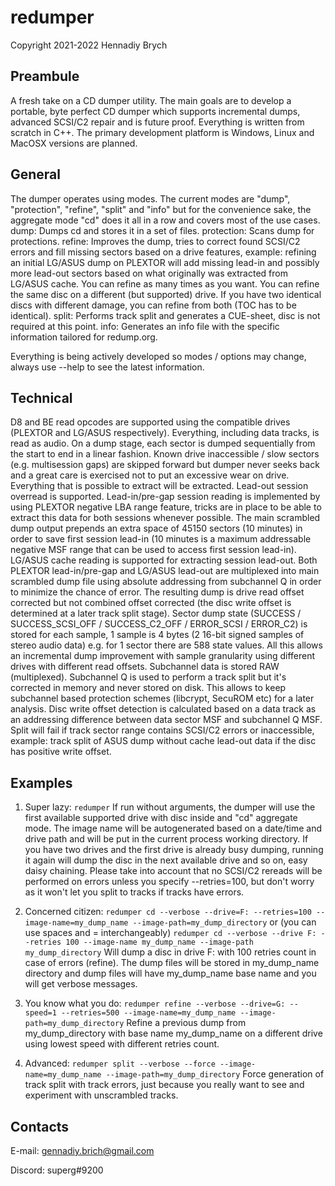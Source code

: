 # redumper
Copyright 2021-2022 Hennadiy Brych

## Preambule
A fresh take on a CD dumper utility. The main goals are to develop a portable, byte perfect CD dumper which supports incremental dumps, advanced SCSI/C2 repair and is future proof. Everything is written from scratch in C++. The primary development platform is Windows, Linux and MacOSX versions are planned.

## General
The dumper operates using modes. The current modes are "dump", "protection", "refine", "split" and "info" but for the convenience sake, the aggregate mode "cd" does it all in a row and covers most of the use cases.
dump: Dumps cd and stores it in a set of files.
protection: Scans dump for protections.
refine: Improves the dump, tries to correct found SCSI/C2 errors and fill missing sectors based on a drive features, example: refining an initial LG/ASUS dump on PLEXTOR will add missing lead-in and possibly more lead-out sectors based on what originally was extracted from LG/ASUS cache. You can refine as many times as you want. You can refine the same disc on a different (but supported) drive. If you have two identical discs with different damage, you can refine from both (TOC has to be identical).
split: Performs track split and generates a CUE-sheet, disc is not required at this point.
info: Generates an info file with the specific information tailored for redump.org.

Everything is being actively developed so modes / options may change, always use --help to see the latest information.

## Technical
D8 and BE read opcodes are supported using the compatible drives (PLEXTOR and LG/ASUS respectively). Everything, including data tracks, is read as audio. On a dump stage, each sector is dumped sequentially from the start to end in a linear fashion. Known drive inaccessible / slow sectors (e.g. multisession gaps) are skipped forward but dumper never seeks back and a great care is exercised not to put an excessive wear on drive. Everything that is possible to extract will be extracted. Lead-out session overread is supported. Lead-in/pre-gap session reading is implemented by using PLEXTOR negative LBA range feature, tricks are in place to be able to extract this data for both sessions whenever possible. The main scrambled dump output prepends an extra space of 45150 sectors (10 minutes) in order to save first session lead-in (10 minutes is a maximum addressable negative MSF range that can be used to access first session lead-in). LG/ASUS cache reading is supported for extracting session lead-out. Both PLEXTOR lead-in/pre-gap and LG/ASUS lead-out are multiplexed into main scrambled dump file using absolute addressing from subchannel Q in order to minimize the chance of error.
The resulting dump is drive read offset corrected but not combined offset corrected (the disc write offset is determined at a later track split stage). Sector dump state (SUCCESS / SUCCESS_SCSI_OFF / SUCCESS_C2_OFF / ERROR_SCSI / ERROR_C2) is stored for each sample, 1 sample is 4 bytes (2 16-bit signed samples of stereo audio data) e.g. for 1 sector there are 588 state values. All this allows an incremental dump improvement with sample granularity using different drives with different read offsets.
Subchannel data is stored RAW (multiplexed). Subchannel Q is used to perform a track split but it's corrected in memory and never stored on disk. This allows to keep subchannel based protection schemes (libcrypt, SecuROM etc) for a later analysis. Disc write offset detection is calculated based on a data track as an addressing difference between data sector MSF and subchannel Q MSF. Split will fail if track sector range contains SCSI/C2 errors or inaccessible, example: track split of ASUS dump without cache lead-out data if the disc has positive write offset. 

## Examples
1. Super lazy:
`redumper`
If run without arguments, the dumper will use the first available supported drive with disc inside and "cd" aggregate mode. The image name will be autogenerated based on a date/time and drive path and will be put in the current process working directory. If you have two drives and the first drive is already busy dumping, running it again will dump the disc in the next available drive and so on, easy daisy chaining. Please take into account that no SCSI/C2 rereads will be performed on errors unless you specify --retries=100, but don't worry as it won't let you split to tracks if tracks have errors.

2. Concerned citizen:
`redumper cd --verbose --drive=F: --retries=100 --image-name=my_dump_name --image-path=my_dump_directory`
or (you can use spaces and = interchangeably)
`redumper cd --verbose --drive F: --retries 100 --image-name my_dump_name --image-path my_dump_directory`
Will dump a disc in drive F: with 100 retries count in case of errors (refine). The dump files will be stored in my_dump_name directory and dump files will have my_dump_name base name and you will get verbose messages.

3. You know what you do:
`redumper refine --verbose --drive=G: --speed=1 --retries=500 --image-name=my_dump_name --image-path=my_dump_directory`
Refine a previous dump from my_dump_directory with base name my_dump_name on a different drive using lowest speed with different retries count.

4. Advanced:
`redumper split --verbose --force --image-name=my_dump_name --image-path=my_dump_directory`
Force generation of track split with track errors, just because you really want to see and experiment with unscrambled tracks.

## Contacts
E-mail: gennadiy.brich@gmail.com

Discord: superg#9200

